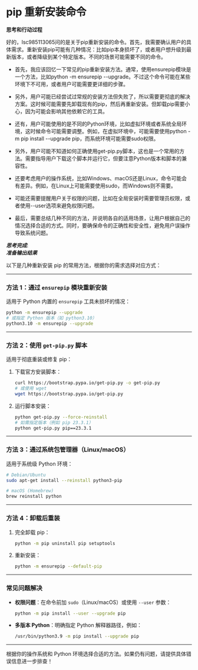 # pip 重新安装命令
__思考和行动过程__

好的，lsc985113065问的是关于pip重新安装的命令。首先，我需要确认用户的具体需求。重新安装pip可能有几种情况：比如pip本身损坏了，或者用户想升级到最新版本，或者降级到某个特定版本。不同的场景可能需要不同的命令。

- 首先，我应该回忆一下常见的pip重新安装方法。通常，使用ensurepip模块是一个方法，比如python -m ensurepip --upgrade。不过这个命令可能在某些环境下不可用，或者用户可能需要更详细的步骤。

- 另外，用户可能已经尝试过常规的安装方法但失败了，所以需要更彻底的解决方案。这时候可能需要先卸载现有的pip，然后再重新安装。但卸载pip需要小心，因为可能会影响其他依赖它的工具。

- 还有，用户可能使用的是不同的Python环境，比如虚拟环境或者系统全局环境，这时候命令可能需要调整。例如，在虚拟环境中，可能需要使用python -m pip install --upgrade pip，而系统环境可能需要sudo权限。

- 另外，用户可能不知道如何正确使用get-pip.py脚本，这也是一个常用的方法。需要指导用户下载这个脚本并运行它，但要注意Python版本和脚本的兼容性。

- 还要考虑用户的操作系统，比如Windows、macOS还是Linux，命令可能会有差异。例如，在Linux上可能需要使用sudo，而Windows则不需要。

- 可能还需要提醒用户关于权限的问题，比如在全局安装时需要管理员权限，或者使用--user选项来避免权限问题。

- 最后，需要总结几种不同的方法，并说明各自的适用场景，让用户根据自己的情况选择合适的方式。同时，要确保命令的正确性和安全性，避免用户误操作导致系统问题。

___思考完成___:  
___准备输出结果___


以下是几种重新安装 pip 的常用方法，根据你的需求选择对应方式：

---

### **方法 1：通过 `ensurepip` 模块重新安装**
适用于 Python 内置的 `ensurepip` 工具未损坏的情况：
```bash
python -m ensurepip --upgrade
# 或指定 Python 版本（如 python3.10）
python3.10 -m ensurepip --upgrade
```

---

### **方法 2：使用 `get-pip.py` 脚本**
适用于彻底重装或修复 pip：
1. 下载官方安装脚本：
   ```bash
   curl https://bootstrap.pypa.io/get-pip.py -o get-pip.py
   # 或使用 wget
   wget https://bootstrap.pypa.io/get-pip.py
   ```
2. 运行脚本安装：
   ```bash
   python get-pip.py --force-reinstall
   # 如需指定版本（例如 pip 23.3.1）
   python get-pip.py pip==23.3.1
   ```

---

### **方法 3：通过系统包管理器（Linux/macOS）**
适用于系统级 Python 环境：
```bash
# Debian/Ubuntu
sudo apt-get install --reinstall python3-pip

# macOS (Homebrew)
brew reinstall python
```

---

### **方法 4：卸载后重装**
1. 完全卸载 pip：
   ```bash
   python -m pip uninstall pip setuptools
   ```
2. 重新安装：
   ```bash
   python -m ensurepip --default-pip
   ```

---

### **常见问题解决**
- **权限问题**：在命令前加 `sudo`（Linux/macOS）或使用 `--user` 参数：
  ```bash
  python -m pip install --user --upgrade pip
  ```
- **多版本 Python**：明确指定 Python 解释器路径，例如：
  ```bash
  /usr/bin/python3.9 -m pip install --upgrade pip
  ```

---

根据你的操作系统和 Python 环境选择合适的方法。如果仍有问题，请提供具体错误信息进一步排查！
